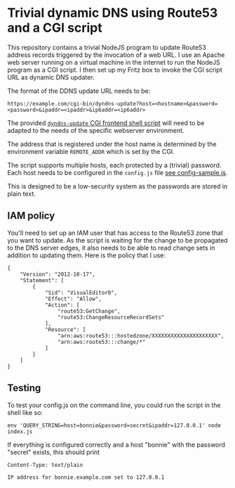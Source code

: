 # Trivial dynamic DNS using Route53 and a CGI script

This repository contains a trivial NodeJS program to update Route53
address records triggered by the invocation of a web URL.  I use an
Apache web server running on a virtual machine in the internet to run
the NodeJS program as a CGI script.  I then set up my Fritz box to
invoke the CGI script URL as dynamic DNS updater.

The format of the DDNS update URL needs to be:

    https://example.com/cgi-bin/dyndns-update?host=<hostname>&password=<password>&ipaddr=<ipaddr>&ip6addr=<ip6addr>

The provided [`dyndns-update` CGI frontend shell
script](dyndns-update) will need to be adapted to the needs of the
specific webserver environment.

The address that is registered under the host name is determined by
the environment variable `REMOTE_ADDR` which is set by the CGI.

The script supports multiple hosts, each protected by a (trivial)
password.  Each host needs to be configured in the `config.js` file
[see config-sample.js](config-sample.js).

This is designed to be a low-security system as the passwords are
stored in plain text.

## IAM policy

You'll need to set up an IAM user that has access to the Route53 zone
that you want to update.  As the script is waiting for the change to
be propagated to the DNS server edges, it also needs to be able to
read change sets in addition to updating them.  Here is the policy
that I use:

```
{
    "Version": "2012-10-17",
    "Statement": [
        {
            "Sid": "VisualEditor0",
            "Effect": "Allow",
            "Action": [
                "route53:GetChange",
                "route53:ChangeResourceRecordSets"
            ],
            "Resource": [
                "arn:aws:route53:::hostedzone/XXXXXXXXXXXXXXXXXXXXX",
                "arn:aws:route53:::change/*"
            ]
        }
    ]
}
```

## Testing

To test your config.js on the command line, you could run the script
in the shell like so:

    env 'QUERY_STRING=host=bonnie&password=secret&ipaddr=127.0.0.1' node index.js

If everything is configured correctly and a host "bonnie" with the
password "secret" exists, this should print

    Content-Type: text/plain

    IP address for bonnie.example.com set to 127.0.0.1
